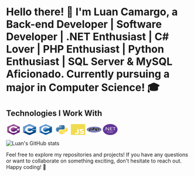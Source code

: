 # Hello there! 👋 I'm Luan Camargo, a Back-end Developer | Software Developer | .NET Enthusiast | C# Lover | PHP Enthusiast | Python Enthusiast | SQL Server & MySQL Aficionado. Currently pursuing a major in Computer Science! 🎓

## Technologies I Work With

<div style="display: inline-block">
  <img align="center" alt="C#" height="30" width="40" src="https://raw.githubusercontent.com/devicons/devicon/master/icons/csharp/csharp-original.svg">
  <img align="center" alt="C++" height="30" width="40" src="https://raw.githubusercontent.com/devicons/devicon/master/icons/cplusplus/cplusplus-original.svg">
  <img align="center" alt="C" height="30" width="40" src="https://raw.githubusercontent.com/devicons/devicon/master/icons/c/c-original.svg">
  <img align="center" alt="Python" height="30" width="40" src="https://raw.githubusercontent.com/devicons/devicon/master/icons/python/python-original.svg">
  <img align="center" alt="JavaScript" height="30" width="40" src="https://raw.githubusercontent.com/devicons/devicon/master/icons/javascript/javascript-plain.svg">
  <img align="center" alt="PHP" height="30" width="40" src="https://raw.githubusercontent.com/devicons/devicon/master/icons/php/php-original.svg">
  <img align="center" alt=".NET" height="30" width="40" src="https://raw.githubusercontent.com/devicons/devicon/master/icons/dotnetcore/dotnetcore-original.svg">
</div>
<br>

![Luan's GitHub stats](https://github-readme-stats.vercel.app/api?username=LuanAlvesCamargo&show_icons=true&theme=transparent)

Feel free to explore my repositories and projects! If you have any questions or want to collaborate on something exciting, don't hesitate to reach out. Happy coding! 🚀
